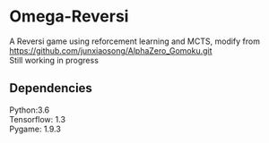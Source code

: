 # Omega-Reversi
A Reversi game using reforcement learning and MCTS,
modify from https://github.com/junxiaosong/AlphaZero_Gomoku.git <br />
Still working in progress

## Dependencies
Python:3.6 <br/>
Tensorflow: 1.3 <br/>
Pygame: 1.9.3 <br/>
